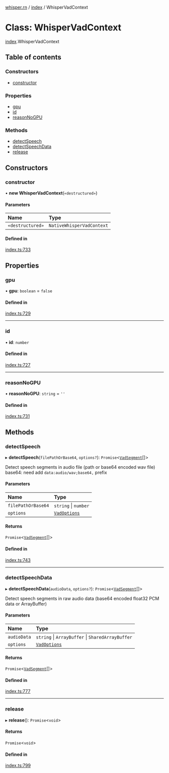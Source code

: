 [whisper.rn](../README.md) / [index](../modules/index.md) / WhisperVadContext

# Class: WhisperVadContext

[index](../modules/index.md).WhisperVadContext

## Table of contents

### Constructors

- [constructor](index.WhisperVadContext.md#constructor)

### Properties

- [gpu](index.WhisperVadContext.md#gpu)
- [id](index.WhisperVadContext.md#id)
- [reasonNoGPU](index.WhisperVadContext.md#reasonnogpu)

### Methods

- [detectSpeech](index.WhisperVadContext.md#detectspeech)
- [detectSpeechData](index.WhisperVadContext.md#detectspeechdata)
- [release](index.WhisperVadContext.md#release)

## Constructors

### constructor

• **new WhisperVadContext**(`«destructured»`)

#### Parameters

| Name | Type |
| :------ | :------ |
| `«destructured»` | `NativeWhisperVadContext` |

#### Defined in

[index.ts:733](https://github.com/mybigday/whisper.rn/blob/16b3c27/src/index.ts#L733)

## Properties

### gpu

• **gpu**: `boolean` = `false`

#### Defined in

[index.ts:729](https://github.com/mybigday/whisper.rn/blob/16b3c27/src/index.ts#L729)

___

### id

• **id**: `number`

#### Defined in

[index.ts:727](https://github.com/mybigday/whisper.rn/blob/16b3c27/src/index.ts#L727)

___

### reasonNoGPU

• **reasonNoGPU**: `string` = `''`

#### Defined in

[index.ts:731](https://github.com/mybigday/whisper.rn/blob/16b3c27/src/index.ts#L731)

## Methods

### detectSpeech

▸ **detectSpeech**(`filePathOrBase64`, `options?`): `Promise`<[`VadSegment`](../modules/index.md#vadsegment)[]\>

Detect speech segments in audio file (path or base64 encoded wav file)
base64: need add `data:audio/wav;base64,` prefix

#### Parameters

| Name | Type |
| :------ | :------ |
| `filePathOrBase64` | `string` \| `number` |
| `options` | [`VadOptions`](../modules/index.md#vadoptions) |

#### Returns

`Promise`<[`VadSegment`](../modules/index.md#vadsegment)[]\>

#### Defined in

[index.ts:743](https://github.com/mybigday/whisper.rn/blob/16b3c27/src/index.ts#L743)

___

### detectSpeechData

▸ **detectSpeechData**(`audioData`, `options?`): `Promise`<[`VadSegment`](../modules/index.md#vadsegment)[]\>

Detect speech segments in raw audio data (base64 encoded float32 PCM data or ArrayBuffer)

#### Parameters

| Name | Type |
| :------ | :------ |
| `audioData` | `string` \| `ArrayBuffer` \| `SharedArrayBuffer` |
| `options` | [`VadOptions`](../modules/index.md#vadoptions) |

#### Returns

`Promise`<[`VadSegment`](../modules/index.md#vadsegment)[]\>

#### Defined in

[index.ts:777](https://github.com/mybigday/whisper.rn/blob/16b3c27/src/index.ts#L777)

___

### release

▸ **release**(): `Promise`<`void`\>

#### Returns

`Promise`<`void`\>

#### Defined in

[index.ts:799](https://github.com/mybigday/whisper.rn/blob/16b3c27/src/index.ts#L799)

